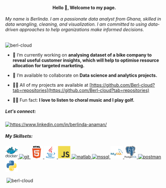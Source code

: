 <h4 align="center">Hello 👋, Welcome to my page.</h4>
<h6 align="left">My name is Berlinda. I am a passionate data analyst from Ghana, skilled in data wrangling, cleaning, and visualization. I am committed to using data-driven approaches to help organizations make informed decisions.</h6>

<p align="left"> <img src="https://komarev.com/ghpvc/?username=berl-cloud&label=Profile%20views&color=0e75b6&style=flat" alt="berl-cloud" /> </p>


- 🔭 I’m currently working on **analysing dataset of a bike company to reveal useful customer insights, which will help to optimise resource allocation for targeted marketing.** 

- 👯 I’m available to collaborate on **Data science and analytics projects.**

- 👨‍💻 All of my projects are available at [https://github.com/Berl-cloud?tab=repositories](https://github.com/Berl-cloud?tab=repositories)

- 🏌️‍♀️ Fun fact:  **I love to listen to choral music and I play golf.** 


<h5 align="left">Let's connect:</h5>
<p align="left">
<a href="https://linkedin.com/in/https://www.linkedin.com/in/berlinda-anaman/" target="blank"><img align="center" src="https://raw.githubusercontent.com/rahuldkjain/github-profile-readme-generator/master/src/images/icons/Social/linked-in-alt.svg" alt="https://www.linkedin.com/in/berlinda-anaman/" height="30" width="40" /></a>
</p>

<h5 align="left">My Skillsets:</h5>
<p align="left"> <a href="https://www.docker.com/" target="_blank" rel="noreferrer"> <img src="https://raw.githubusercontent.com/devicons/devicon/master/icons/docker/docker-original-wordmark.svg" alt="docker" width="40" height="40"/> </a> <a href="https://git-scm.com/" target="_blank" rel="noreferrer"> <img src="https://www.vectorlogo.zone/logos/git-scm/git-scm-icon.svg" alt="git" width="40" height="40"/> </a> <a href="https://www.w3.org/html/" target="_blank" rel="noreferrer"> <img src="https://raw.githubusercontent.com/devicons/devicon/master/icons/html5/html5-original-wordmark.svg" alt="html5" width="40" height="40"/> </a> <a href="https://www.java.com" target="_blank" rel="noreferrer"> <img src="https://raw.githubusercontent.com/devicons/devicon/master/icons/java/java-original.svg" alt="java" width="40" height="40"/> </a> <a href="https://developer.mozilla.org/en-US/docs/Web/JavaScript" target="_blank" rel="noreferrer"> <img src="https://raw.githubusercontent.com/devicons/devicon/master/icons/javascript/javascript-original.svg" alt="javascript" width="40" height="40"/> </a> <a href="https://www.mathworks.com/" target="_blank" rel="noreferrer"> <img src="https://upload.wikimedia.org/wikipedia/commons/2/21/Matlab_Logo.png" alt="matlab" width="40" height="40"/> </a> <a href="https://www.microsoft.com/en-us/sql-server" target="_blank" rel="noreferrer"> <img src="https://www.svgrepo.com/show/303229/microsoft-sql-server-logo.svg" alt="mssql" width="40" height="40"/> </a> <a href="https://www.mysql.com/" target="_blank" rel="noreferrer"> <img src="https://raw.githubusercontent.com/devicons/devicon/master/icons/mysql/mysql-original-wordmark.svg" alt="mysql" width="40" height="40"/> </a> <a href="https://www.postgresql.org" target="_blank" rel="noreferrer"> <img src="https://raw.githubusercontent.com/devicons/devicon/master/icons/postgresql/postgresql-original-wordmark.svg" alt="postgresql" width="40" height="40"/> </a> <a href="https://postman.com" target="_blank" rel="noreferrer"> <img src="https://www.vectorlogo.zone/logos/getpostman/getpostman-icon.svg" alt="postman" width="40" height="40"/> </a> <a href="https://www.python.org" target="_blank" rel="noreferrer"> <img src="https://raw.githubusercontent.com/devicons/devicon/master/icons/python/python-original.svg" alt="python" width="40" height="40"/> </a> </p>

<p>&nbsp;<img align="center" src="https://github-readme-stats.vercel.app/api?username=berl-cloud&show_icons=true&locale=en" alt="berl-cloud" /></p>
